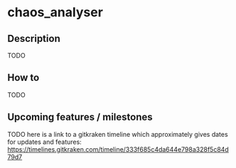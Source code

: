 # chaos_analyser
## Description
TODO
## How to
TODO
## Upcoming features / milestones
TODO
here is a link to a gitkraken timeline which approximately gives dates for updates and features:
https://timelines.gitkraken.com/timeline/333f685c4da644e798a328f5c84d79d7